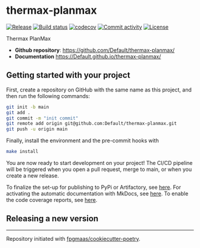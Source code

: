 # thermax-planmax

[![Release](https://img.shields.io/github/v/release/Default/thermax-planmax)](https://img.shields.io/github/v/release/Default/thermax-planmax)
[![Build status](https://img.shields.io/github/actions/workflow/status/Default/thermax-planmax/main.yml?branch=main)](https://github.com/Default/thermax-planmax/actions/workflows/main.yml?query=branch%3Amain)
[![codecov](https://codecov.io/gh/Default/thermax-planmax/branch/main/graph/badge.svg)](https://codecov.io/gh/Default/thermax-planmax)
[![Commit activity](https://img.shields.io/github/commit-activity/m/Default/thermax-planmax)](https://img.shields.io/github/commit-activity/m/Default/thermax-planmax)
[![License](https://img.shields.io/github/license/Default/thermax-planmax)](https://img.shields.io/github/license/Default/thermax-planmax)

Thermax PlanMax

- **Github repository**: <https://github.com/Default/thermax-planmax/>
- **Documentation** <https://Default.github.io/thermax-planmax/>

## Getting started with your project

First, create a repository on GitHub with the same name as this project, and then run the following commands:

```bash
git init -b main
git add .
git commit -m "init commit"
git remote add origin git@github.com:Default/thermax-planmax.git
git push -u origin main
```

Finally, install the environment and the pre-commit hooks with

```bash
make install
```

You are now ready to start development on your project!
The CI/CD pipeline will be triggered when you open a pull request, merge to main, or when you create a new release.

To finalize the set-up for publishing to PyPi or Artifactory, see [here](https://fpgmaas.github.io/cookiecutter-poetry/features/publishing/#set-up-for-pypi).
For activating the automatic documentation with MkDocs, see [here](https://fpgmaas.github.io/cookiecutter-poetry/features/mkdocs/#enabling-the-documentation-on-github).
To enable the code coverage reports, see [here](https://fpgmaas.github.io/cookiecutter-poetry/features/codecov/).

## Releasing a new version



---

Repository initiated with [fpgmaas/cookiecutter-poetry](https://github.com/fpgmaas/cookiecutter-poetry).
